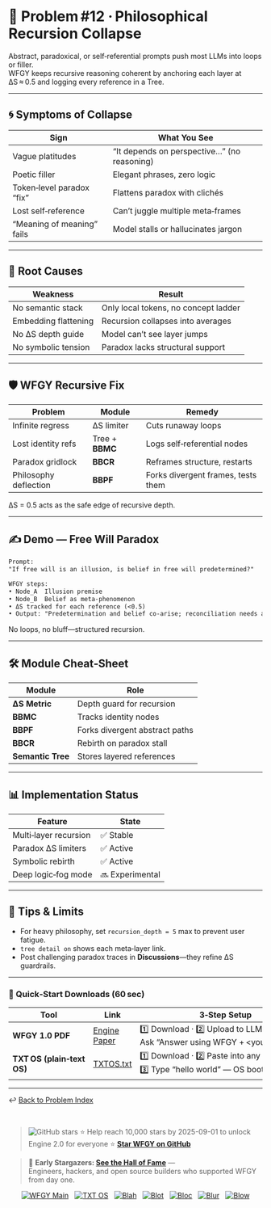 
# 📒 Problem #12 · Philosophical Recursion Collapse

Abstract, paradoxical, or self‑referential prompts push most LLMs into loops or filler.  
WFGY keeps recursive reasoning coherent by anchoring each layer at ΔS ≈ 0.5 and logging every reference in a Tree.

---

## 🌀 Symptoms of Collapse

| Sign | What You See |
|------|--------------|
| Vague platitudes | “It depends on perspective…” (no reasoning) |
| Poetic filler | Elegant phrases, zero logic |
| Token‑level paradox “fix” | Flattens paradox with clichés |
| Lost self‑reference | Can’t juggle multiple meta‑frames |
| “Meaning of meaning” fails | Model stalls or hallucinates jargon |

---

## 🧩 Root Causes

| Weakness | Result |
|----------|--------|
| No semantic stack | Only local tokens, no concept ladder |
| Embedding flattening | Recursion collapses into averages |
| No ΔS depth guide | Model can’t see layer jumps |
| No symbolic tension | Paradox lacks structural support |

---

## 🛡️ WFGY Recursive Fix

| Problem | Module | Remedy |
|---------|--------|--------|
| Infinite regress | ΔS limiter | Cuts runaway loops |
| Lost identity refs | Tree + **BBMC** | Logs self‑referential nodes |
| Paradox gridlock | **BBCR** | Reframes structure, restarts |
| Philosophy deflection | **BBPF** | Forks divergent frames, tests them |

ΔS = 0.5 acts as the safe edge of recursive depth.

---

## ✍️ Demo — Free Will Paradox

```txt
Prompt:
"If free will is an illusion, is belief in free will predetermined?"

WFGY steps:
• Node_A  Illusion premise
• Node_B  Belief as meta‑phenomenon
• ΔS tracked for each reference (<0.5)
• Output: "Predetermination and belief co‑arise; reconciliation needs a third frame."
````

No loops, no bluff—structured recursion.

---

## 🛠 Module Cheat‑Sheet

| Module            | Role                           |
| ----------------- | ------------------------------ |
| **ΔS Metric**     | Depth guard for recursion      |
| **BBMC**          | Tracks identity nodes          |
| **BBPF**          | Forks divergent abstract paths |
| **BBCR**          | Rebirth on paradox stall       |
| **Semantic Tree** | Stores layered references      |

---

## 📊 Implementation Status

| Feature               | State           |
| --------------------- | --------------- |
| Multi‑layer recursion | ✅ Stable        |
| Paradox ΔS limiters   | ✅ Active        |
| Symbolic rebirth      | ✅ Active        |
| Deep logic‑fog mode   | 🔜 Experimental |

---

## 📝 Tips & Limits

* For heavy philosophy, set `recursion_depth = 5` max to prevent user fatigue.
* `tree detail on` shows each meta‑layer link.
* Post challenging paradox traces in **Discussions**—they refine ΔS guardrails.

---

### 🔗 Quick‑Start Downloads (60 sec)

| Tool                       | Link                                                | 3‑Step Setup                                                                             |
| -------------------------- | --------------------------------------------------- | ---------------------------------------------------------------------------------------- |
| **WFGY 1.0 PDF**           | [Engine Paper](https://zenodo.org/records/15630969) | 1️⃣ Download · 2️⃣ Upload to LLM · 3️⃣ Ask “Answer using WFGY + \<your question>”        |
| **TXT OS (plain‑text OS)** | [TXTOS.txt](https://zenodo.org/records/15788557)    | 1️⃣ Download · 2️⃣ Paste into any LLM chat · 3️⃣ Type “hello world” — OS boots instantly |

---

↩︎ [Back to Problem Index](./README.md)

<br>

> <img src="https://img.shields.io/github/stars/onestardao/WFGY?style=social" alt="GitHub stars"> ⭐ Help reach 10,000 stars by 2025-09-01 to unlock Engine 2.0 for everyone  ⭐ <strong><a href="https://github.com/onestardao/WFGY">Star WFGY on GitHub</a></strong>

> 👑 **Early Stargazers: [See the Hall of Fame](https://github.com/onestardao/WFGY/tree/main/stargazers)** —  
> Engineers, hackers, and open source builders who supported WFGY from day one.

<div align="center">

[![WFGY Main](https://img.shields.io/badge/WFGY-Main-red?style=flat-square)](https://github.com/onestardao/WFGY)
&nbsp;
[![TXT OS](https://img.shields.io/badge/TXT%20OS-Reasoning%20OS-orange?style=flat-square)](https://github.com/onestardao/WFGY/tree/main/OS)
&nbsp;
[![Blah](https://img.shields.io/badge/Blah-Semantic%20Embed-yellow?style=flat-square)](https://github.com/onestardao/WFGY/tree/main/OS/BlahBlahBlah)
&nbsp;
[![Blot](https://img.shields.io/badge/Blot-Persona%20Core-green?style=flat-square)](https://github.com/onestardao/WFGY/tree/main/OS/BlotBlotBlot)
&nbsp;
[![Bloc](https://img.shields.io/badge/Bloc-Reasoning%20Compiler-blue?style=flat-square)](https://github.com/onestardao/WFGY/tree/main/OS/BlocBlocBloc)
&nbsp;
[![Blur](https://img.shields.io/badge/Blur-Text2Image%20Engine-navy?style=flat-square)](https://github.com/onestardao/WFGY/tree/main/OS/BlurBlurBlur)
&nbsp;
[![Blow](https://img.shields.io/badge/Blow-Game%20Logic-purple?style=flat-square)](https://github.com/onestardao/WFGY/tree/main/OS/BlowBlowBlow)

</div>

